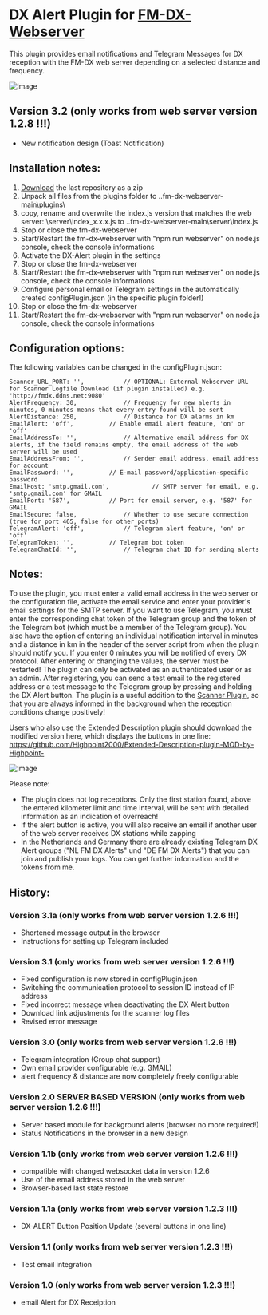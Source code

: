 # DX Alert Plugin for [FM-DX-Webserver](https://github.com/NoobishSVK/fm-dx-webserver)

This plugin provides email notifications and Telegram Messages for DX reception with the FM-DX web server depending on a selected distance and frequency.

![image](https://github.com/user-attachments/assets/7683433d-d55a-47b4-bee3-46c9c57da509)


## Version 3.2 (only works from web server version 1.2.8 !!!)

- New notification design (Toast Notification)


## Installation notes:

1. [Download](https://github.com/Highpoint2000/DX-Alert/releases) the last repository as a zip
2. Unpack all files from the plugins folder to ..fm-dx-webserver-main\plugins\ 
3. copy, rename and overwrite the index.js version that matches the web server: \server\index_x.x.x.js to ..fm-dx-webserver-main\server\index.js
4. Stop or close the fm-dx-webserver
5. Start/Restart the fm-dx-webserver with "npm run webserver" on node.js console, check the console informations
6. Activate the DX-Alert plugin in the settings
7. Stop or close the fm-dx-webserver
7. Start/Restart the fm-dx-webserver with "npm run webserver" on node.js console, check the console informations
8. Configure personal email or Telegram settings in the automatically created configPlugin.json (in the specific plugin folder!)
9. Stop or close the fm-dx-webserver
10. Start/Restart the fm-dx-webserver with "npm run webserver" on node.js console, check the console informations

## Configuration options:

The following variables can be changed in the configPlugin.json:

    Scanner_URL_PORT: '',			// OPTIONAL: External Webserver URL for Scanner Logfile Download (if plugin installed) e.g. 'http://fmdx.ddns.net:9080'
    AlertFrequency: 30, 			// Frequency for new alerts in minutes, 0 minutes means that every entry found will be sent 
    AlertDistance: 250, 			// Distance for DX alarms in km
    EmailAlert: 'off', 			// Enable email alert feature, 'on' or 'off'
    EmailAddressTo: '', 			// Alternative email address for DX alerts, if the field remains empty, the email address of the web server will be used 
    EmailAddressFrom: '', 			// Sender email address, email address for account
    EmailPassword: '', 			// E-mail password/application-specific password 
    EmailHost: 'smtp.gmail.com', 	        // SMTP server for email, e.g. 'smtp.gmail.com' for GMAIL
    EmailPort: '587', 			// Port for email server, e.g. '587' for GMAIL
    EmailSecure: false, 			// Whether to use secure connection (true for port 465, false for other ports)
    TelegramAlert: 'off', 			// Telegram alert feature, 'on' or 'off'
    TelegramToken: '', 			// Telegram bot token
    TelegramChatId: '', 			// Telegram chat ID for sending alerts

## Notes: 

To use the plugin, you must enter a valid email address in the web server or the configuration file, activate the email service and enter your provider's email settings for the SMTP server. If you want to use Telegram, you must enter the corresponding chat token of the Telegram group and the token of the Telegram bot (which must be a member of the Telegram group). You also have the option of entering an individual notification interval in minutes and a distance in km in the header of the server script from when the plugin should notify you. If you enter 0 minutes you will be notified of every DX protocol. After entering or changing the values, the server must be restarted! The plugin can only be activated as an authenticated user or as an admin. After registering, you can send a test email to the registered address or a test message to the Telegram group by pressing and holding the DX Alert button. The plugin is a useful addition to the [Scanner Plugin](https://github.com/Highpoint2000/webserver-scanner), so that you are always informed in the background when the reception conditions change positively!

Users who also use the Extended Description plugin should download the modified version here, which displays the buttons in one line: https://github.com/Highpoint2000/Extended-Description-plugin-MOD-by-Highpoint-

![image](https://github.com/user-attachments/assets/18a0eae5-af68-4b81-875a-07e385517c79)

Please note:

- The plugin does not log receptions. Only the first station found, above the entered kilometer limit and time interval, will be sent with detailed information as an indication of overreach!
- If the alert button is active, you will also receive an email if another user of the web server receives DX stations while zapping
- In the Netherlands and Germany there are already existing Telegram DX Alert groups ("NL FM DX Alerts" und "DE FM DX Alerts") that you can join and publish your logs. You can get further information and the tokens from me.

## History: 

### Version 3.1a (only works from web server version 1.2.6 !!!)

- Shortened message output in the browser
- Instructions for setting up Telegram included

### Version 3.1 (only works from web server version 1.2.6 !!!)

- Fixed configuration is now stored in configPlugin.json
- Switching the communication protocol to session ID instead of IP address 
- Fixed incorrect message when deactivating the DX Alert button
- Download link adjustments for the scanner log files
- Revised error message

### Version 3.0 (only works from web server version 1.2.6 !!!)

- Telegram integration (Group chat support)
- Own email provider configurable (e.g. GMAIL)
- alert frequency & distance are now completely freely configurable

### Version 2.0 SERVER BASED VERSION (only works from web server version 1.2.6 !!!)

- Server based module for background alerts (browser no more required!)
- Status Notifications in the browser in a new design

### Version 1.1b (only works from web server version 1.2.6 !!!)

- compatible with changed websocket data in version 1.2.6
- Use of the email address stored in the web server
- Browser-based last state restore

### Version 1.1a (only works from web server version 1.2.3 !!!)

- DX-ALERT Button Position Update (several buttons in one line)

### Version 1.1 (only works from web server version 1.2.3 !!!)

- Test email integration

### Version 1.0 (only works from web server version 1.2.3 !!!)

- email Alert for DX Receiption
